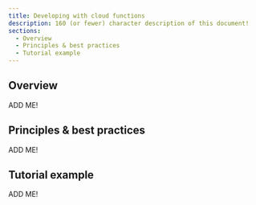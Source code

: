 ```yaml
---
title: Developing with cloud functions
description: 160 (or fewer) character description of this document!
sections:
  - Overview
  - Principles & best practices
  - Tutorial example
---
```


## Overview

ADD ME!


## Principles & best practices

ADD ME!


## Tutorial example

ADD ME!
